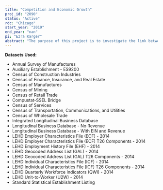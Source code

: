 ```yaml
---
title: "Competition and Economic Growth"
proj_id: "2090"
status: "Active"
rdc: "Chicago"
start_year: "2019"
end_year: "nan"
pi: "Ezra Karger"
abstract: "The purpose of this project is to investigate the link between economic competition and economic growth. The goal is to empirically analyze the effect of competition on households, firms, and industries. Economists have explored this question theoretically, but all empirical analyses use small non-representative subsets of firms or identifies correlational (and not causal) relationships. A fundamental economic question is whether increased competition between firms in the same industry increases research and development, innovation, the numbers of new firms entering the industry, and the number of employees in the industry. One important measure of competition is industry and region-level concentration. We will use Census microdata to first describe industry and region-level variation in concentration between the 1960s and 2017. We will then identify the causal effect of changes in industry concentration on the economic outcomes of industries, firms, and households using lawsuits filed by the Department of Justice against firms and industries, the entry and exit of firms into local economic areas, and data describing mergers and acquisitions. This project will also provide insight into several additional important questions. For example, if an industry is very concentrated, then do fewer new companies enter the industry? If a local economic area has a small number of competitors within a specific sector, does that negatively affect local economic growth? If two companies within an industry merge, how does that affect their competitors? If an industry suddenly becomes more concentrated, how are different types of employees affected? And how do all of these effects vary by region and industry?"
---
```


**Datasets Used:**

  - Annual Survey of Manufactures 
  - Auxiliary Establishment - ES9200 
  - Census of Construction Industries 
  - Census of Finance, Insurance, and Real Estate 
  - Census of Manufactures 
  - Census of Mining 
  - Census of Retail Trade 
  - Compustat-SSEL Bridge 
  - Census of Services 
  - Census of Transportation, Communications, and Utilities 
  - Census of Wholesale Trade 
  - Integrated Longitudinal Business Database 
  - Longitudinal Business Database - No Revenue 
  - Longitudinal Business Database - With EIN and Revenue 
  - LEHD Employer Characteristics File (ECF) - 2014 
  - LEHD Employer Characteristics File (ECF) T26 Components - 2014 
  - LEHD Employment History File (EHF) - 2014 
  - LEHD Geocoded Address List (GAL) - 2014 
  - LEHD Geocoded Address List (GAL) T26 Components - 2014 
  - LEHD Individual Characteristics File (ICF) - 2014 
  - LEHD Individual Characteristics File (ICF) T26 Components - 2014 
  - LEHD Quarterly Workforce Indicators (QWI) - 2014 
  - LEHD Unit-to-Worker (U2W) - 2014 
  - Standard Statistical Establishment Listing 


